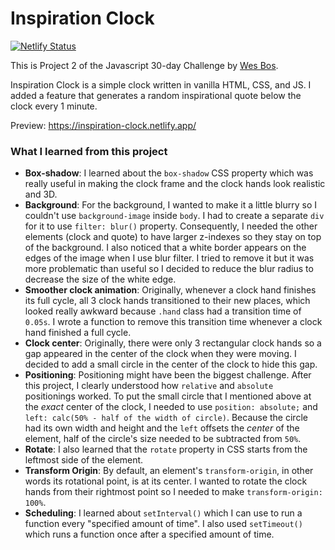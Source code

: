 # Inspiration Clock

[![Netlify Status](https://api.netlify.com/api/v1/badges/ebcd0729-0ebd-4883-85dd-71bd49073959/deploy-status)](https://app.netlify.com/sites/boring-dubinsky-a902f0/deploys)

This is Project 2 of the Javascript 30-day Challenge by [Wes Bos](https://wesbos.com/).

Inspiration Clock is a simple clock written in vanilla HTML, CSS, and JS. I added a feature that generates a random inspirational quote below the clock every 1 minute.

Preview: https://inspiration-clock.netlify.app/

### What I learned from this project

- **Box-shadow**: I learned about the `box-shadow` CSS property which was really useful in making the clock frame and the clock hands look realistic and 3D.
- **Background**: For the background, I wanted to make it a little blurry so I couldn't use `background-image` inside `body`. I had to create a separate `div` for it to use `filter: blur()` property. Consequently, I needed the other elements (clock and quote) to have larger z-indexes so they stay on top of the background. I also noticed that a white border appears on the edges of the image when I use blur filter. I tried to remove it but it was more problematic than useful so I decided to reduce the blur radius to decrease the size of the white edge.
- **Smoother clock animation**:
  Originally, whenever a clock hand finishes its full cycle, all 3 clock hands transitioned to their new places, which looked really awkward because `.hand` class had a transition time of `0.05s`. I wrote a function to remove this transition time whenever a clock hand finished a full cycle.
- **Clock center**: Originally, there were only 3 rectangular clock hands so a gap appeared in the center of the clock when they were moving. I decided to add a small circle in the center of the clock to hide this gap.
- **Positioning**: Positioning might have been the biggest challenge. After this project, I clearly understood how `relative` and `absolute` positionings worked. To put the small circle that I mentioned above at the _exact_ center of the clock, I needed to use `position: absolute;` and `left: calc(50% - half of the width of circle)`. Because the circle had its own width and height and the `left` offsets the _center_ of the element, half of the circle's size needed to be subtracted from `50%`.
- **Rotate**: I also learned that the `rotate` property in CSS starts from the leftmost side of the element.
- **Transform Origin**: By default, an element's `transform-origin`, in other words its rotational point, is at its center. I wanted to rotate the clock hands from their rightmost point so I needed to make `transform-origin: 100%`.
- **Scheduling**: I learned about `setInterval()` which I can use to run a function every "specified amount of time". I also used `setTimeout()` which runs a function once after a specified amount of time.
